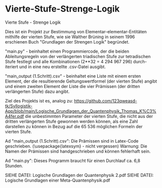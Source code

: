 # Vierte-Stufe-Strenge-Logik
Vierte Stufe - Strenge Logik

Dies ist ein Projekt zur Bestimmung von Elementar-elementar-Entitäten mithilfe der vierten Stufe, wie sie Walther Brüning in seinem 1996 erschienen Buch "Grundlagen der Strengen Logik" begründet.

"main.py" - beinhaltet einen Programmiercode, der die beiden Ableitungsregeln von der verlängerten triadischen Stufe zur tetradischen Stufe festlegt und alle Kombinationen (2**32 = 4 294 967 296) durch-iteriert und in eine neu erstellte .csv-Datei ausgibt.

"main_output (1.Schritt).csv" - beinhaltet eine Liste mit einem ersten Element, der die resultierende Geltungswertformel (der vierten Stufe) angibt und einem zweiten Element der Liste die vier Prämissen (der dritten verlängerten Stufe) dazu angibt.

Ziel des Projekts ist es, analog zu:
https://github.com/123qweasd-tk/Syllogistik-App/blob/main/Logische_Grundlagen_der_Quantenphysik_Thomas_K%C3%A4fer.pdf
die unbestimmten Parameter der vierten Stufe, die nicht aus der dritten verlängerten Stufe gewonnen werden können, als eine Zahl darstellen zu können in Bezug auf die 65 536 möglichen Formeln der vierten Stufe.

Ad "main_output (1.Schritt).csv":
Die Prämissen sind in Latex-Code geschrieben. (\usepackage{latexsym} - nicht vergessen)
Warnung: Die Namen der Prämissen sind handgeschrieben und können fehlerhaft sein.

Ad "main.py":
Dieses Programm braucht für einen Durchlauf ca. 6,8 Stunden.

SIEHE DATEI: Logische Grundlagen der Quantenphysik 2.pdf
SIEHE DATEI: Logische Grundlagen einer Meta-Quantenphysik.pdf

